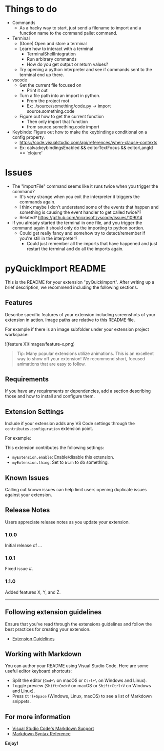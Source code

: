# Things to do
- Commands
    - As a hacky way to start, just send a filename to import and a function name to the command pallet command.
- Terminal
    - (Done) Open and store a terminal
    - Learn how to interact with a terminal
        - TerminalShellIntegration
        - Run arbitrary commands
        - How do you get output or return values?
    - Try opening a python interpreter and see if commands sent to the terminal end up there.
- vscode
    - Get the current file focused on
        - Print it out
    - Turn a file path into an import in python.
        - From the project root
        - Ex: ./source/something/code.py -> import source.something.code
    - Figure out how to get the current function
        - Then only import that function
        - from source.something.code import <fzunction>
- Keybinds: Figure out how to make the keybindings conditional on a config property.
    - https://code.visualstudio.com/api/references/when-clause-contexts
    - Ex: calva:keybindingsEnabled && editorTextFocus && editorLangId == 'clojure'

# Issues
- The "importFile" command seems like it runs twice when you trigger the command?
    - It's very strange when you exit the interpreter it triggers the commands again.
    - I think maybe I don't understand some of the events that happen and something is causing the event handler to get called twice??
    - Related? https://github.com/microsoft/vscode/issues/109014
- If you already started the terminal in one file, and you trigger the command again it should only do the importing to python portion.
    - Could get really fancy and somehow try to detect/remember if you're still in the interpreter?
        - Could just remember all the imports that have happened and just restart the terminal and do all the imports again.

# pyQuickImport README

This is the README for your extension "pyQuickImport". After writing up a brief description, we recommend including the following sections.

## Features

Describe specific features of your extension including screenshots of your extension in action. Image paths are relative to this README file.

For example if there is an image subfolder under your extension project workspace:

\!\[feature X\]\(images/feature-x.png\)

> Tip: Many popular extensions utilize animations. This is an excellent way to show off your extension! We recommend short, focused animations that are easy to follow.

## Requirements

If you have any requirements or dependencies, add a section describing those and how to install and configure them.

## Extension Settings

Include if your extension adds any VS Code settings through the `contributes.configuration` extension point.

For example:

This extension contributes the following settings:

* `myExtension.enable`: Enable/disable this extension.
* `myExtension.thing`: Set to `blah` to do something.

## Known Issues

Calling out known issues can help limit users opening duplicate issues against your extension.

## Release Notes

Users appreciate release notes as you update your extension.

### 1.0.0

Initial release of ...

### 1.0.1

Fixed issue #.

### 1.1.0

Added features X, Y, and Z.

---

## Following extension guidelines

Ensure that you've read through the extensions guidelines and follow the best practices for creating your extension.

* [Extension Guidelines](https://code.visualstudio.com/api/references/extension-guidelines)

## Working with Markdown

You can author your README using Visual Studio Code. Here are some useful editor keyboard shortcuts:

* Split the editor (`Cmd+\` on macOS or `Ctrl+\` on Windows and Linux).
* Toggle preview (`Shift+Cmd+V` on macOS or `Shift+Ctrl+V` on Windows and Linux).
* Press `Ctrl+Space` (Windows, Linux, macOS) to see a list of Markdown snippets.

## For more information

* [Visual Studio Code's Markdown Support](http://code.visualstudio.com/docs/languages/markdown)
* [Markdown Syntax Reference](https://help.github.com/articles/markdown-basics/)

**Enjoy!**
